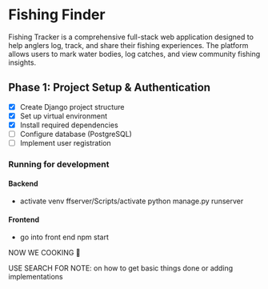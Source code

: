 # Fishing Finder

Fishing Tracker is a comprehensive full-stack web application designed to help anglers log, track, and share their fishing experiences. The platform allows users to mark water bodies, log catches, and view community fishing insights.

## Phase 1: Project Setup & Authentication

- [x] Create Django project structure
- [x] Set up virtual environment
- [x] Install required dependencies
- [ ] Configure database (PostgreSQL)
- [ ] Implement user registration

### Running for development

#### Backend
- activate venv ffserver/Scripts/activate
python manage.py runserver 

#### Frontend
- go into front end npm start 

NOW WE COOKING 🍳

USE SEARCH FOR NOTE: on how to get basic things done or adding implementations